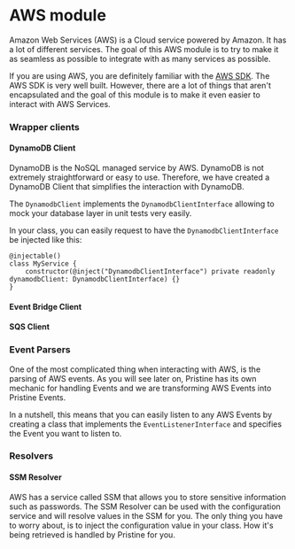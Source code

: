 # AWS module
Amazon Web Services (AWS) is a Cloud service powered by Amazon. It has a lot of different services. The goal of this AWS module is to try to make it as seamless
as possible to integrate with as many services as possible.

If you are using AWS, you are definitely familiar with the [AWS SDK](https://aws.amazon.com/sdk-for-javascript/). The AWS SDK is very well built. However, there are a lot of
things that aren't encapsulated and the goal of this module is to make it even easier to interact with AWS Services.

### Wrapper clients

#### DynamoDB Client
DynamoDB is the NoSQL managed service by AWS. DynamoDB is not extremely straightforward or easy to use. Therefore, we have created a DynamoDB Client that simplifies the interaction with DynamoDB.

The `DynamodbClient` implements the `DynamodbClientInterface` allowing to mock your database layer in unit tests very easily.

In your class, you can easily request to have the `DynamodbClientInterface` be injected like this:

```
@injectable()
class MyService {
    constructor(@inject("DynamodbClientInterface") private readonly dynamodbClient: DynamodbClientInterface) {}
}
```

#### Event Bridge Client

#### SQS Client

### Event Parsers
One of the most complicated thing when interacting with AWS, is the parsing of AWS events. As you will see later on, Pristine has its own mechanic for handling Events and we are transforming AWS Events into Pristine Events.

In a nutshell, this means that you can easily listen to any AWS Events by creating a class that implements the `EventListenerInterface` and specifies the Event you want to listen to.

### Resolvers
#### SSM Resolver
AWS has a service called SSM that allows you to store sensitive information such as passwords. The SSM Resolver can be used with the configuration service and will resolve values in the SSM for you. The only thing you have to worry about, is to
inject the configuration value in your class. How it's being retrieved is handled by Pristine for you.

